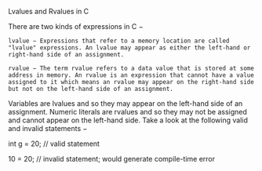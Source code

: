 Lvalues and Rvalues in C

There are two kinds of expressions in C −

    lvalue − Expressions that refer to a memory location are called "lvalue" expressions. An lvalue may appear as either the left-hand or right-hand side of an assignment.

    rvalue − The term rvalue refers to a data value that is stored at some address in memory. An rvalue is an expression that cannot have a value assigned to it which means an rvalue may appear on the right-hand side but not on the left-hand side of an assignment.

Variables are lvalues and so they may appear on the left-hand side of an assignment. Numeric literals are rvalues and so they may not be assigned and cannot appear on the left-hand side. Take a look at the following valid and invalid statements −

int g = 20; // valid statement

10 = 20; // invalid statement; would generate compile-time error
